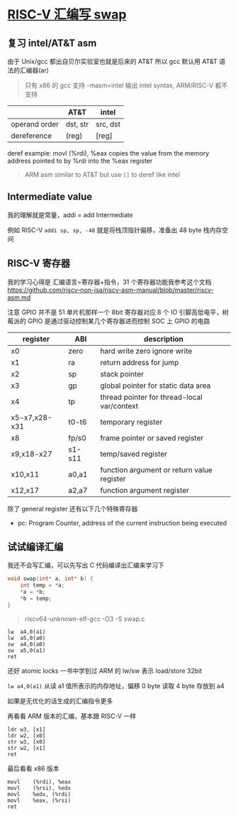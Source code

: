 # [RISC-V 汇编写 swap](/2023/08/riscv_asm_swap_two_integer.md)

## 复习 intel/AT&T asm
由于 Unix/gcc 都出自贝尔实验室也就是后来的 AT&T 所以 gcc 默认用 AT&T 语法的汇编器(ar)

> 只有 x86 的 gcc 支持 -masm=intel 输出 intel syntax, ARM/RISC-V 都不支持

||AT&T|intel|
|---|---|---|
|operand order|dst, str|src, dst|
|dereference|(reg)|[reg]|

deref example: movl (%rdi), %eax copies the value from the memory address pointed to by %rdi into the %eax register

> ARM asm similar to AT&T but use `[]` to deref like intel

## Intermediate value
我的理解就是常量，addi = add Intermediate

例如 RISC-V `addi sp, sp, -48` 就是将栈顶指针偏移，准备出 48 byte 栈内存空间

## RISC-V 寄存器
我的学习心得是 汇编语言=寄存器+指令，31 个寄存器功能我参考这个文档 <https://github.com/riscv-non-isa/riscv-asm-manual/blob/master/riscv-asm.md>

注意 GPIO 并不是 51 单片机那样一个 8bit 寄存器对应 8 个 IO 引脚高低电平，树莓派的 GPIO 是通过驱动控制某几个寄存器进而控制 SOC 上 GPIO 的电路

|register|ABI|description|
|---|---|---|
|x0|zero|hard write zero ignore write|
|x1|ra|return address for jump|
|x2|sp|stack pointer|
|x3|gp|global pointer for static data area|
|x4|tp|thread pointer for thread-local var/context|
|x5-x7,x28-x31|t0-t6|temporary register|
|x8|fp/s0|frame pointer or saved register|
|x9,x18-x27|s1-s11|temp/saved register|
|x10,x11|a0,a1|function argument or return value register|
|x12,x17|a2,a7|function argument register|

除了 general register 还有以下几个特殊寄存器
- pc: Program Counter, address of the current instruction being executed


## 试试编译汇编

我还不会写汇编，可以先写出 C 代码编译出汇编来学习下

```c
void swap(int* a, int* b) {
    int temp = *a;
    *a = *b;
    *b = temp;
}
```

> riscv64-unknown-elf-gcc -O3 -S swap.c

```
lw	a4,0(a1)
lw	a5,0(a0)
sw	a4,0(a0)
sw	a5,0(a1)
ret
```

还好 atomic locks 一书中学到过 ARM 的 lw/sw 表示 load/store 32bit

`lw	a4,0(a1)` 从读 a1 值所表示的内存地址，偏移 0 byte 读取 4 byte 存放到 a4

如果是无优化的话生成的汇编指令更多

再看看 ARM 版本的汇编，基本跟 RISC-V 一样

```
ldr	w3, [x1]
ldr	w2, [x0]
str	w3, [x0]
str	w2, [x1]
ret
```

最后看看 x86 版本

```
movl	(%rdi), %eax
movl	(%rsi), %edx
movl	%edx, (%rdi)
movl	%eax, (%rsi)
ret
```
